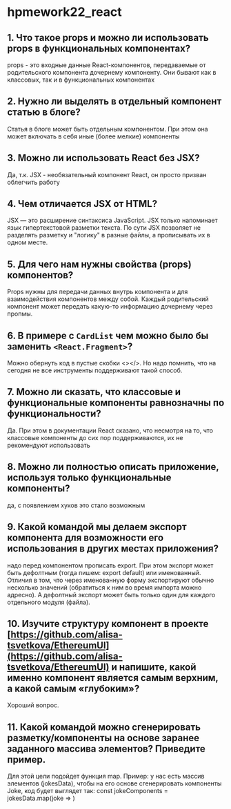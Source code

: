 # hpmework22_react

## 1. Что такое props и можно ли использовать props в функциональных компонентах?

props - это входные данные React-компонентов, передаваемые от родительского компонента дочернему компоненту. Они бывают как в классовых, так и в функциональных компонентах

## 2. Нужно ли выделять в отдельный компонент статью в блоге?

Статья в блоге может быть отдельным компонентом. При этом она может включать в себя иные (более мелкие) компоненты

## 3. Можно ли использовать React без JSX?

Да, т.к. JSX - необязательный компонент React, он просто призван облегчить работу

## 4. Чем отличается JSX от HTML?

JSX — это расширение синтаксиса JavaScript. JSX только напоминает язык гипертекстовой разметки текста. По сути JSX позволяет не разделять разметку и "логику" в разные файлы, а прописывать их в одном месте.

## 5. Для чего нам нужны свойства (props) компонентов? 

Props нужны для передачи данных внутрь компонента и для взаимодействия компонентов между собой. Каждый родительский компонент может передать какую-то информацию дочернему через пропмы.

## 6. В примере с `CardList` чем можно было бы заменить `<React.Fragment>`?

Можно обернуть код в пустые скобки <></>. Но надо помнить, что на сегодня не все инструменты поддерживают такой способ.

## 7. Можно ли сказать, что классовые и функциональные компоненты равнозначны по функциональности?

Да. При этом в документации React сказано, что несмотря на то, что классовые компоненты до сих пор поддерживаются, их не рекомендуют использовать

## 8. Можно ли полностью описать приложение, используя только функциональные компоненты? 

да, с появлением хуков это стало возможным

## 9. Какой командой мы делаем экспорт компонента для возможности его использования в других местах приложения? 

надо перед компонентом прописать export.
При этом экспорт может быть дефолтным (тогда пишем: export default) или именованный. Отличия в том, что через именованную форму экспортируют обычно несколько значений (обратиться к ним во время импорта можно адресно). А дефолтный экспорт может быть только один для каждого отдельного модуля (файла).

## 10. Изучите структуру компонент в проекте [https://github.com/alisa-tsvetkova/EthereumUI](https://github.com/alisa-tsvetkova/EthereumUI) и напишите, какой именно компонент является самым верхним, а какой самым «глубоким»?

Хороший вопрос.


## 11. Какой командой можно сгенерировать разметку/компоненты на основе заранее заданного массива элементов? Приведите пример.

Для этой цели подойдет функция map. Пример: у нас есть массив элементов (jokesData), чтобы на его основе сгенерировать компоненты Joke, код будет выглядет так:
const jokeComponents = jokesData.map(joke => <Joke key={joke.id} question={joke.question} punchLine={joke.punchLine} />)
